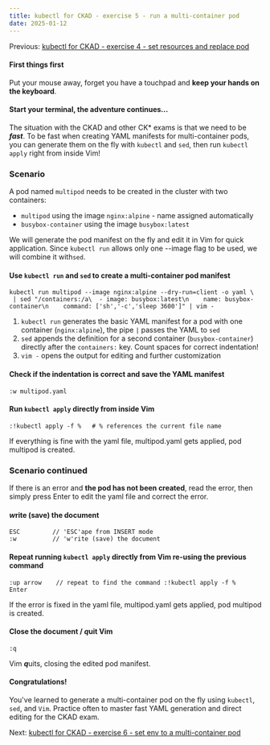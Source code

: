 ```yaml
---
title: kubectl for CKAD - exercise 5 - run a multi-container pod
date: 2025-01-12
---
```

Previous: [kubectl for CKAD - exercise 4 - set resources and replace pod](https://miroberes.github.io/CKAD-Exam-Tips-kubectl-exercises/CKAD-Exam-Tips-kubectl-exercises-004-set-resources-replace-pod.html)

#### First things first
Put your mouse away, forget you have a touchpad and **keep your hands on the keyboard**.

#### Start your terminal, the adventure continues...

The situation with the CKAD and other CK* exams is that we need to be ***fast***. To be fast when creating YAML manifests for multi-container pods, you can generate them on the fly with `kubectl` and `sed`, then run `kubectl apply` right from inside Vim!

### Scenario
A pod named `multipod` needs to be created in the cluster with two containers:  
- `multipod` using the image `nginx:alpine` - name assigned automatically
- `busybox-container` using the image `busybox:latest`  

We will generate the pod manifest on the fly and edit it in Vim for quick application. Since `kubectl run` allows only one --image flag to be used, we will combine it with`sed`.
#### Use `kubectl run` and `sed` to create a multi-container pod manifest
```
kubectl run multipod --image nginx:alpine --dry-run=client -o yaml \
 | sed "/containers:/a\  - image: busybox:latest\n    name: busybox-container\n    command: ['sh','-c','sleep 3600']" | vim -
```

1. `kubectl run` generates the basic YAML manifest for a pod with one container (`nginx:alpine`), the pipe `|` passes the YAML to `sed`
2. `sed` appends the definition for a second container (`busybox-container`) directly after the `containers:` key. Count spaces for correct indentation!
3. `vim -` opens the output for editing and further customization

#### Check if the indentation is correct and save the YAML manifest
```
:w multipod.yaml
```

#### Run `kubectl apply` directly from inside Vim
```
:!kubectl apply -f %   # % references the current file name
```

If everything is fine with the yaml file, multipod.yaml gets applied, pod multipod is created.

### Scenario continued
If there is an error and **the pod has not been created**, read the error, then simply press Enter to edit the yaml file and correct the error.

#### ***w***rite (save) the document
```
ESC         // 'ESC'ape from INSERT mode 
:w          // 'w'rite (save) the document
```

#### Repeat running `kubectl apply` directly from Vim re-using the previous command
```
:up arrow    // repeat to find the command :!kubectl apply -f %
Enter
```
If the error is fixed in the yaml file, multipod.yaml gets applied, pod multipod is created.

#### Close the document / ***q***uit Vim
```
:q
```
Vim ***q***uits, closing the edited pod manifest.

#### Congratulations!  
You've learned to generate a multi-container pod on the fly using `kubectl`, `sed`, and `Vim`. Practice often to master fast YAML generation and direct editing for the CKAD exam.

Next: [kubectl for CKAD - exercise 6 - set env to a multi-container pod](https://miroberes.github.io/CKAD-Exam-Tips-kubectl-exercises/CKAD-Exam-Tips-kubectl-exercises-006-set-env-multi-pod.html)
